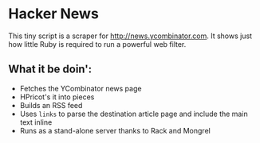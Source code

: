 # Hacker News

This tiny script is a scraper for http://news.ycombinator.com.  It shows just how little Ruby is required to run a powerful web filter.

## What it be doin':

  * Fetches the YCombinator news page
  * HPricot's it into pieces
  * Builds an RSS feed
  * Uses `links` to parse the destination article page and include the main text inline
  * Runs as a stand-alone server thanks to Rack and Mongrel
